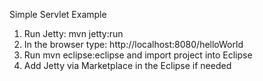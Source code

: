 Simple Servlet Example

1. Run Jetty: mvn jetty:run
2. In the browser type: http://localhost:8080/helloWorld
3. Run mvn eclipse:eclipse and import project into Eclipse
4. Add Jetty via Marketplace in the Eclipse if needed